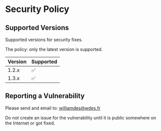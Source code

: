 # Security Policy

## Supported Versions

Supported versions for security fixes.

The policy: only the latest version is supported.

| Version | Supported          |
| ------- | ------------------ |
| 1.2.x   | :white_check_mark: |
| 1.3.x   | :white_check_mark: |

## Reporting a Vulnerability

Please send and email to: williamdes@wdes.fr

Do not create an issue for the vulnerability until it is public somewhere on the Internet or got fixed.
